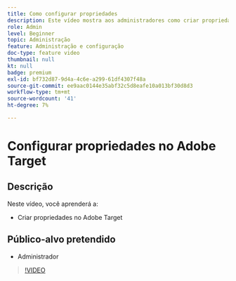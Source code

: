 ```yaml
---
title: Como configurar propriedades
description: Este vídeo mostra aos administradores como criar propriedades no Adobe Target.
role: Admin
level: Beginner
topic: Administração
feature: Administração e configuração
doc-type: feature video
thumbnail: null
kt: null
badge: premium
exl-id: bf732d87-9d4a-4c6e-a299-61df4307f48a
source-git-commit: ee9aac0144e35abf32c5d8eafe10a013bf30d8d3
workflow-type: tm+mt
source-wordcount: '41'
ht-degree: 7%

---
```


# Configurar propriedades no Adobe Target

## Descrição

Neste vídeo, você aprenderá a:

* Criar propriedades no Adobe Target

## Público-alvo pretendido

* Administrador

>[!VIDEO](https://video.tv.adobe.com/v/18990/?quality=12)
